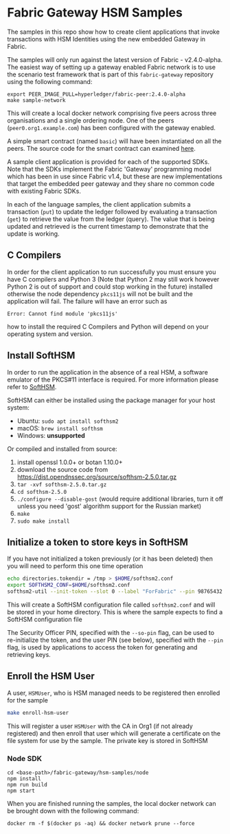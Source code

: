# Fabric Gateway HSM Samples

The samples in this repo show how to create client applications that invoke transactions with HSM Identities using the
new embedded Gateway in Fabric.

The samples will only run against the latest version of Fabric - v2.4.0-alpha.  The easiest way of setting up a gateway
enabled Fabric network is to use the scenario test framework that is part of this `fabric-gateway` repository using the
following command:

```
export PEER_IMAGE_PULL=hyperledger/fabric-peer:2.4.0-alpha
make sample-network
```

This will create a local docker network comprising five peers across three organisations and a single ordering node.
One of the peers (`peer0.org1.example.com`) has been configured with the gateway enabled.

A simple smart contract (named `basic`) will have been instantiated on all the peers.  The source code for the smart
contract can examined [here](https://github.com/hyperledger/fabric-gateway/blob/main/scenario/fixtures/chaincode/golang/basic/main.go).

A sample client application is provided for each of the supported SDKs.
Note that the SDKs implement the Fabric 'Gateway' programming model which has been in use since
Fabric v1.4, but these are new implementations that target the embedded peer gateway and they share no common code with
existing Fabric SDKs.

In each of the language samples, the client application submits a transaction (`put`) to update the ledger followed by
evaluating a transaction (`get`) to retrieve the value from the ledger (query).
The value that is being updated and retrieved is the current timestamp to demonstrate that the update is working.

## C Compilers

In order for the client application to run successfully you must ensure you have C compilers and Python 3 (Note that Python 2 may still work however Python 2 is out of support and could stop working in the future) installed otherwise the node dependency `pkcs11js` will not be built and the application will fail. The failure will have an error such as

```
Error: Cannot find module 'pkcs11js'
```

how to install the required C Compilers and Python will depend on your operating system and version.

## Install SoftHSM

In order to run the application in the absence of a real HSM, a software
emulator of the PKCS#11 interface is required.
For more information please refer to [SoftHSM](https://www.opendnssec.org/softhsm/).

SoftHSM can either be installed using the package manager for your host system:

* Ubuntu: `sudo apt install softhsm2`
* macOS: `brew install softhsm`
* Windows: **unsupported**

Or compiled and installed from source:

1. install openssl 1.0.0+ or botan 1.10.0+
2. download the source code from <https://dist.opendnssec.org/source/softhsm-2.5.0.tar.gz>
3. `tar -xvf softhsm-2.5.0.tar.gz`
4. `cd softhsm-2.5.0`
5. `./configure --disable-gost` (would require additional libraries, turn it off unless you need 'gost' algorithm support for the Russian market)
6. `make`
7. `sudo make install`

## Initialize a token to store keys in SoftHSM

If you have not initialized a token previously (or it has been deleted) then you will need to perform this one time operation

```bash
echo directories.tokendir = /tmp > $HOME/softhsm2.conf
export SOFTHSM2_CONF=$HOME/softhsm2.conf
softhsm2-util --init-token --slot 0 --label "ForFabric" --pin 98765432 --so-pin 1234
```

This will create a SoftHSM configuration file called `softhsm2.conf` and will be stored in your home directory. This is
where the sample expects to find a SoftHSM configuration file

The Security Officer PIN, specified with the `--so-pin` flag, can be used to re-initialize the token,
and the user PIN (see below), specified with the `--pin` flag, is used by applications to access the token for
generating and retrieving keys.

## Enroll the HSM User

A user, `HSMUser`, who is HSM managed needs to be registered then enrolled for the sample

```bash
make enroll-hsm-user
```

This will register a user `HSMUser` with the CA in Org1 (if not already registered) and then enroll that user which will
generate a certificate on the file system for use by the sample. The private key is stored in SoftHSM

### Node SDK

```
cd <base-path>/fabric-gateway/hsm-samples/node
npm install
npm run build
npm start
```

When you are finished running the samples, the local docker network can be brought down with the following command:

`docker rm -f $(docker ps -aq) && docker network prune --force`
